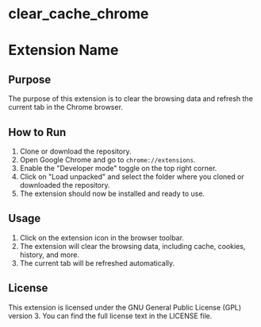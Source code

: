 # clear_cache_chrome

# Extension Name

## Purpose

The purpose of this extension is to clear the browsing data and refresh the current tab in the Chrome browser.

## How to Run

1. Clone or download the repository.
2. Open Google Chrome and go to `chrome://extensions`.
3. Enable the "Developer mode" toggle on the top right corner.
4. Click on "Load unpacked" and select the folder where you cloned or downloaded the repository.
5. The extension should now be installed and ready to use.

## Usage

1. Click on the extension icon in the browser toolbar.
2. The extension will clear the browsing data, including cache, cookies, history, and more.
3. The current tab will be refreshed automatically.

## License

This extension is licensed under the GNU General Public License (GPL) version 3. You can find the full license text in the LICENSE file.
